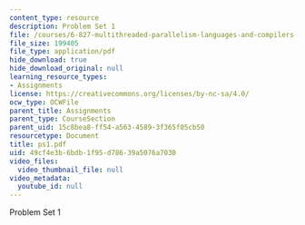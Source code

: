 ```yaml
---
content_type: resource
description: Problem Set 1
file: /courses/6-827-multithreaded-parallelism-languages-and-compilers-fall-2002/49cf4e3b6bdb1f95d78639a5076a7030_ps1.pdf
file_size: 199405
file_type: application/pdf
hide_download: true
hide_download_original: null
learning_resource_types:
- Assignments
license: https://creativecommons.org/licenses/by-nc-sa/4.0/
ocw_type: OCWFile
parent_title: Assignments
parent_type: CourseSection
parent_uid: 15c8bea8-ff54-a563-4589-3f365f05cb50
resourcetype: Document
title: ps1.pdf
uid: 49cf4e3b-6bdb-1f95-d786-39a5076a7030
video_files:
  video_thumbnail_file: null
video_metadata:
  youtube_id: null
---
```

Problem Set 1